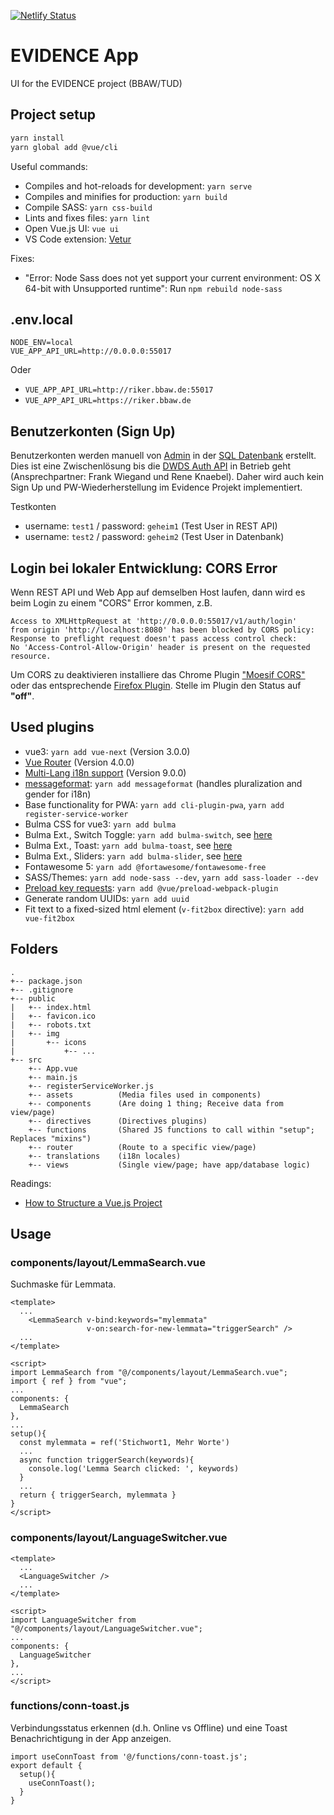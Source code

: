 [![Netlify Status](https://api.netlify.com/api/v1/badges/0d1cca68-8b41-4097-8eb2-52f6db306ba8/deploy-status)](https://app.netlify.com/sites/goofy-hypatia-8bd9ad/deploys)


# EVIDENCE App
UI for the EVIDENCE project (BBAW/TUD)

## Project setup

```bash
yarn install
yarn global add @vue/cli
```

Useful commands:

- Compiles and hot-reloads for development: `yarn serve`
- Compiles and minifies for production: `yarn build`
- Compile SASS: `yarn css-build`
- Lints and fixes files: `yarn lint`
- Open Vue.js UI: `vue ui`
- VS Code extension: [Vetur](https://github.com/vuejs/vetur)

Fixes:
- "Error: Node Sass does not yet support your current environment: OS X 64-bit with Unsupported runtime": Run `npm rebuild node-sass`

## .env.local

```
NODE_ENV=local
VUE_APP_API_URL=http://0.0.0.0:55017
```

Oder

* `VUE_APP_API_URL=http://riker.bbaw.de:55017`
* `VUE_APP_API_URL=https://riker.bbaw.de`

## Benutzerkonten (Sign Up)
Benutzerkonten werden manuell von [Admin](mailto:hamster@bbaw.de) in der [SQL Datenbank](https://git.zdl.org/hamster/evidence-database) erstellt. 
Dies ist eine Zwischenlösung bis die [DWDS Auth API](https://git.zdl.org/knaebel/dwds-oauth2) in Betrieb geht (Ansprechpartner: Frank Wiegand und Rene Knaebel).
Daher wird auch kein Sign Up und PW-Wiederherstellung im Evidence Projekt implementiert.

Testkonten

- username: `test1` / password: `geheim1`  (Test User in REST API)
- username: `test2` / password: `geheim2`  (Test User in Datenbank)


## Login bei lokaler Entwicklung: CORS Error
Wenn REST API und Web App auf demselben Host laufen, dann wird es beim Login zu einem "CORS" Error kommen, z.B. 

```
Access to XMLHttpRequest at 'http://0.0.0.0:55017/v1/auth/login' 
from origin 'http://localhost:8080' has been blocked by CORS policy: 
Response to preflight request doesn't pass access control check: 
No 'Access-Control-Allow-Origin' header is present on the requested resource.
```

Um CORS zu deaktivieren installiere das Chrome Plugin ["Moesif CORS"](https://chrome.google.com/webstore/detail/moesif-origin-cors-change/digfbfaphojjndkpccljibejjbppifbc) oder das entsprechende [Firefox Plugin](https://addons.mozilla.org/en-US/firefox/addon/moesif-origin-cors-changer1/). Stelle im Plugin den Status auf **"off"**. 


## Used plugins
- vue3: `yarn add vue-next` (Version 3.0.0)
- [Vue Router](https://github.com/vuejs/vue-router-next) (Version 4.0.0)
- [Multi-Lang i18n support](https://github.com/intlify/vue-i18n-next) (Version 9.0.0)
- [messageformat](https://messageformat.github.io/messageformat/v3/): `yarn add messageformat` (handles pluralization and gender for i18n)
- Base functionality for PWA: `yarn add cli-plugin-pwa`, `yarn add register-service-worker` 
- Bulma CSS for vue3: `yarn add bulma`
- Bulma Ext., Switch Toggle: `yarn add bulma-switch`, see [here](https://wikiki.github.io/form/switch/)
- Bulma Ext., Toast: `yarn add bulma-toast`, see [here](https://rfoel.github.io/bulma-toast/)
- Bulma Ext., Sliders: `yarn add bulma-slider`, see [here](https://github.com/Wikiki/bulma-slider)
- Fontawesome 5: `yarn add @fortawesome/fontawesome-free`
- SASS/Themes: `yarn add node-sass --dev`, `yarn add sass-loader --dev`
- [Preload key requests](https://web.dev/uses-rel-preload): `yarn add @vue/preload-webpack-plugin`
- Generate random UUIDs: `yarn add uuid`
- Fit text to a fixed-sized html element (`v-fit2box` directive): `yarn add vue-fit2box`


## Folders

```
.
+-- package.json
+-- .gitignore
+-- public
|   +-- index.html
|   +-- favicon.ico
|   +-- robots.txt
|   +-- img
|       +-- icons 
|           +-- ...
+-- src
    +-- App.vue
    +-- main.js
    +-- registerServiceWorker.js
    +-- assets          (Media files used in components)
    +-- components      (Are doing 1 thing; Receive data from view/page)
    +-- directives      (Directives plugins)
    +-- functions       (Shared JS functions to call within "setup"; Replaces "mixins")
    +-- router          (Route to a specific view/page)
    +-- translations    (i18n locales)
    +-- views           (Single view/page; have app/database logic)
```

Readings: 

- [How to Structure a Vue.js Project](https://itnext.io/how-to-structure-a-vue-js-project-29e4ddc1aeeb)


## Usage

### components/layout/LemmaSearch.vue
Suchmaske für Lemmata.

```vue
<template>
  ...
    <LemmaSearch v-bind:keywords="mylemmata" 
                 v-on:search-for-new-lemmata="triggerSearch" />
  ...
</template>

<script>
import LemmaSearch from "@/components/layout/LemmaSearch.vue";
import { ref } from "vue";
...
components: {
  LemmaSearch
},
...
setup(){
  const mylemmata = ref('Stichwort1, Mehr Worte')
  ...
  async function triggerSearch(keywords){
    console.log('Lemma Search clicked: ', keywords)
  }
  ...
  return { triggerSearch, mylemmata }
}
</script>
```


### components/layout/LanguageSwitcher.vue

```vue
<template>
  ...
  <LanguageSwitcher />
  ...
</template>

<script>
import LanguageSwitcher from "@/components/layout/LanguageSwitcher.vue";
...
components: {
  LanguageSwitcher
},
...
</script>
```

### functions/conn-toast.js
Verbindungsstatus erkennen (d.h. Online vs Offline) und eine Toast Benachrichtigung in der App anzeigen.

```vue
import useConnToast from '@/functions/conn-toast.js';
export default {
  setup(){
    useConnToast();
  }
}
```